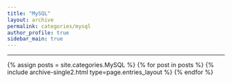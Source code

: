 ```yaml
---
title: "MySQL"
layout: archive
permalink: categories/mysql
author_profile: true
sidebar_main: true
---
```


<!-- 공백이 포함되어 있는 카테고리 이름의 경우 site.categories['a b c'] 이런식으로! -->

---

{% assign posts = site.categories.MySQL %}
{% for post in posts %} {% include archive-single2.html type=page.entries_layout %} {% endfor %}
